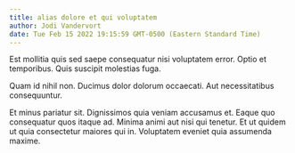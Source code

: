 ```yaml
---
title: alias dolore et qui voluptatem
author: Jodi Vandervort
date: Tue Feb 15 2022 19:15:59 GMT-0500 (Eastern Standard Time)
---
```

Est mollitia quis sed saepe consequatur nisi voluptatem error. Optio et temporibus. Quis suscipit molestias fuga.

 Quam id nihil non. Ducimus dolor dolorum occaecati. Aut necessitatibus consequuntur.

 Et minus pariatur sit. Dignissimos quia veniam accusamus et. Eaque quo consequatur quos itaque ad. Minima animi aut nisi qui tenetur. Et ut quidem ut quia consectetur maiores qui in. Voluptatem eveniet quia assumenda maxime.
